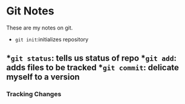 # Git Notes

These are my notes on git.

* `git init`:initializes repository

*`git status`: tells us status of repo
*`git add`: adds files to be tracked
*`git commit`: delicate myself to a version
---

### Tracking Changes
